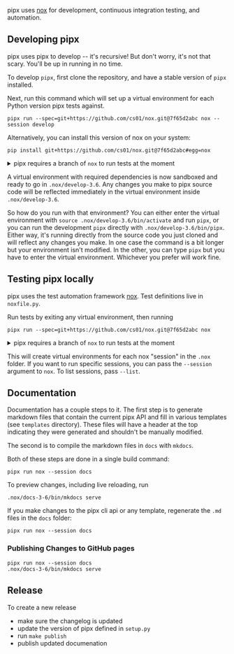 pipx uses [nox](https://pypi.org/project/nox/) for development, continuous integration testing, and automation.

## Developing pipx

pipx uses pipx to develop -- it's recursive! But don't worry, it's not that scary. You'll be up in running in no time.

To develop `pipx`, first clone the repository, and have a stable version of `pipx` installed.

Next, run this command which will set up a virtual environment for each Python version pipx tests against.
```
pipx run --spec=git+https://github.com/cs01/nox.git@7f65d2abc nox --session develop
```

Alternatively, you can install this version of nox on your system:
```
pip install git+https://github.com/cs01/nox.git@7f65d2abc#egg=nox
```

<details markdown="1">
<summary>pipx requires a branch of <code>nox</code> to run tests at the moment</summary>
For tests to work, pipx requires nox to create virtual environments with venv. nox currently uses virtualenv. pipx uses a fork of nox at https://github.com/cs01/nox on the branch cs01/use-venv until this is fixed in nox. See https://github.com/theacodes/nox/issues/199

</details>

A virtual environment with required dependencies is now sandboxed and ready to go in `.nox/develop-3.6`. Any changes you make to pipx source code will be reflected immediately in the virtual environment inside `.nox/develop-3.6`.

So how do you run with that environment? You can  either enter the virtual environment with `source .nox/develop-3.6/bin/activate` and run `pipx`, or you can run the development `pipx` directly with `.nox/develop-3.6/bin/pipx`. Either way, it's running directly from the source code you just cloned and will reflect any changes you make. In one case the command is a bit longer but your environment isn't modified. In the other, you can type `pipx` but you have to enter the virtual environment. Whichever you prefer will work fine.

## Testing pipx locally
pipx uses the test automation framework [nox](https://github.com/theacodes/nox). Test definitions live in `noxfile.py`.

Run tests by exiting any virtual environment, then running
```
pipx run --spec=git+https://github.com/cs01/nox.git@7f65d2abc nox
```

<details markdown="1">
<summary>pipx requires a branch of <code>nox</code> to run tests at the moment</summary>
For tests to work, pipx requires nox to create virtual environments with venv. nox currently uses virtualenv. pipx uses a fork of nox at https://github.com/cs01/nox on the branch cs01/use-venv until this is fixed in nox. See https://github.com/theacodes/nox/issues/199
</details>

This will create virtual environments for each nox "session" in the `.nox` folder. If you want to run specific sessions, you can pass the `--session` argument to `nox`. To list sessions, pass `--list`.

## Documentation

Documentation has a couple steps to it. The first step is to generate markdown files that contain the current pipx API and fill in various templates (see `templates` directory). These files will have a header at the top indicating they were generated and shouldn't be manually modified.

The second is to compile the markdown files in `docs` with `mkdocs`.

Both of these steps are done in a single build command:
```
pipx run nox --session docs
```

To preview changes, including live reloading, run
```
.nox/docs-3-6/bin/mkdocs serve
```

If you make changes to the pipx cli api or any template, regenerate the `.md` files in the `docs` folder:
```
pipx run nox --session docs
```

### Publishing Changes to GitHub pages

```
pipx run nox --session docs
.nox/docs-3-6/bin/mkdocs serve
```

## Release
To create a new release
* make sure the changelog is updated
* update the version of pipx defined in `setup.py`
* run `make publish`
* publish updated documenation
